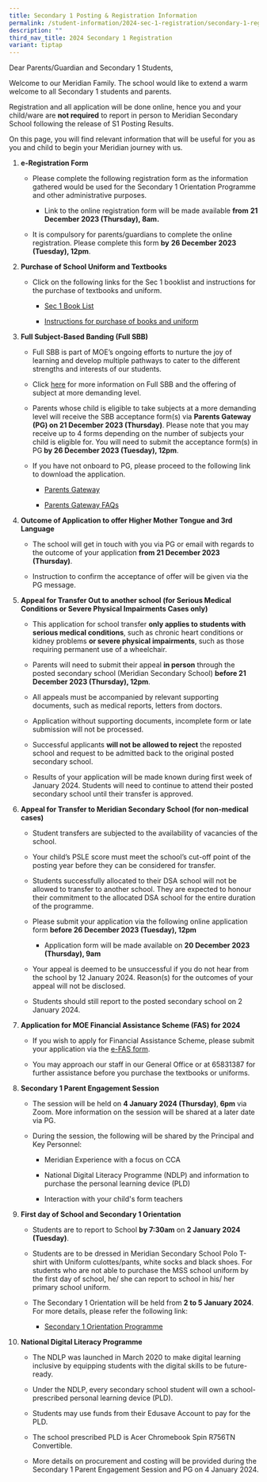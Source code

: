 ```yaml
---
title: Secondary 1 Posting & Registration Information
permalink: /student-information/2024-sec-1-registration/secondary-1-registration/
description: ""
third_nav_title: 2024 Secondary 1 Registration
variant: tiptap
---
```

<p>Dear Parents/Guardian and Secondary 1 Students,</p><p>Welcome to our Meridian Family. The school would like to extend a warm welcome to all Secondary 1 students and parents.</p><p>Registration and all application will be done online, hence you and your child/ware are <strong>not required</strong> to report in person to Meridian Secondary School following the release of S1 Posting Results.</p><p>On this page, you will find relevant information that will be useful for you as you and child to begin your Meridian journey with us.</p><p></p><ol data-tight="true" class="tight"><li><p><strong>e-Registration Form</strong></p><ul data-tight="true" class="tight"><li><p>Please complete the following registration form as the information gathered would be used for the Secondary 1 Orientation Programme and other administrative purposes.</p><ul data-tight="true" class="tight"><li><p>Link to the online registration form will be made available <strong>from</strong> <strong>21 December 2023 (Thursday), 8am.</strong></p></li></ul></li><li><p>It is compulsory for parents/guardians to complete the online registration. Please complete this form <strong>by</strong> <strong>26 December 2023 (Tuesday), 12pm</strong>.</p></li></ul><p></p><p></p></li><li><p><strong>Purchase of School Uniform and Textbooks</strong></p><ul data-tight="true" class="tight"><li><p>Click on the following links for the Sec 1 booklist and instructions for the purchase of textbooks and uniform.</p><ul data-tight="true" class="tight"><li><p><a href="/files/Booklists/meridian secondary school booklist 2024 - sec 1.pdf" rel="noopener noreferrer nofollow" target="_blank">Sec 1 Book List</a></p></li><li><p><a href="https://www.meridiansec.moe.edu.sg/student-information/2024-secondary-1-registration/books-and-uniform" rel="noopener noreferrer nofollow" target="_blank">Instructions for purchase of books and uniform</a></p></li></ul></li></ul><p></p><p></p></li><li><p><strong>Full Subject-Based Banding (Full SBB)</strong></p><ul data-tight="true" class="tight"><li><p>Full SBB is part of MOE’s ongoing efforts to nurture the joy of learning and develop multiple pathways to cater to the different strengths and interests of our students.</p></li><li><p>Click <a href="https://www.meridiansec.moe.edu.sg/student-information/full-sbb/" rel="noopener noreferrer nofollow" target="_blank">here</a> for more information on Full SBB and the offering of subject at more demanding level.</p></li><li><p>Parents whose child is eligible to take subjects at a more demanding level will receive the SBB acceptance form(s) via <strong>Parents Gateway (PG) on 21 December 2023 (Thursday)</strong>. Please note that you may receive up to 4 forms depending on the number of subjects your child is eligible for. You will need to submit the acceptance form(s) in PG<strong> by 26 December 2023 (Tuesday), 12pm</strong>.</p></li><li><p>If you have not onboard to PG, please proceed to the following link to download the application.</p><ul data-tight="true" class="tight"><li><p><a href="https://pg.moe.edu.sg/" rel="noopener noreferrer nofollow" target="_blank">Parents Gateway</a></p></li><li><p><a href="https://pg.moe.edu.sg/faq" rel="noopener noreferrer nofollow" target="_blank">Parents Gateway FAQs</a></p></li></ul><p></p></li></ul><p></p></li><li><p><strong>Outcome of Application to offer Higher Mother Tongue and 3rd Language</strong></p><ul data-tight="true" class="tight"><li><p>The school will get in touch with you via PG or email with regards to the outcome of your application <strong>from 21 December 2023 (Thursday)</strong>.</p></li><li><p>Instruction to confirm the acceptance of offer will be given via the PG message.</p><p></p></li></ul><p></p></li><li><p><strong>Appeal for Transfer Out to another school (for Serious Medical Conditions or Severe Physical Impairments Cases only)</strong></p><ul data-tight="true" class="tight"><li><p>This application for school transfer <strong>only applies to students with serious medical conditions</strong>, such as chronic heart conditions or kidney problems <strong>or severe physical impairments</strong>, such as those requiring permanent use of a wheelchair.</p></li><li><p>Parents will need to submit their appeal <strong>in person</strong> through the posted secondary school (Meridian Secondary School) <strong>before 21 December 2023 (Thursday), 12pm</strong>.</p></li><li><p>All appeals must be accompanied by relevant supporting documents, such as medical reports, letters from doctors.</p></li><li><p>Application without supporting documents, incomplete form or late submission will not be processed.</p></li><li><p>Successful applicants <strong>will not be allowed to reject</strong> the reposted school and request to be admitted back to the original posted secondary school.</p></li><li><p>Results of your application will be made known during first week of January 2024. Students will need to continue to attend their posted secondary school until their transfer is approved.</p><p></p></li></ul><p></p></li><li><p><strong>Appeal for Transfer to Meridian Secondary School (for non-medical cases)</strong></p><ul data-tight="true" class="tight"><li><p>Student transfers are subjected to the availability of vacancies of the school.</p></li><li><p>Your child’s PSLE score must meet the school’s cut-off point of the posting year before they can be considered for transfer.</p></li><li><p>Students successfully allocated to their DSA school will not be allowed to transfer to another school. They are expected to honour their commitment to the allocated DSA school for the entire duration of the programme.</p></li><li><p>Please submit your application via the following online application form <strong>before 26 December 2023 (Tuesday), 12pm</strong></p><ul data-tight="true" class="tight"><li><p>Application form will be made available on <strong>20 December 2023 (Thursday), 9am</strong></p></li></ul></li><li><p>Your appeal is deemed to be unsuccessful if you do not hear from the school by 12 January 2024. Reason(s) for the outcomes of your appeal will not be disclosed.</p></li><li><p>Students should still report to the posted secondary school on 2 January 2024.</p><p></p></li></ul><p></p></li><li><p><strong>Application for MOE Financial Assistance Scheme (FAS) for 2024</strong></p><ul data-tight="true" class="tight"><li><p>If you wish to apply for Financial Assistance Scheme, please submit your application via the <a href="https://go.gov.sg/moe-efas" rel="noopener noreferrer nofollow" target="_blank">e-FAS form</a>.</p></li><li><p>You may approach our staff in our General Office or at 65831387 for further assistance before you purchase the textbooks or uniforms.</p><p></p></li></ul><p></p></li><li><p><strong>Secondary 1 Parent Engagement Session</strong></p><ul data-tight="true" class="tight"><li><p>The session will be held on <strong>4 January 2024 (Thursday)</strong>,<strong> 6pm</strong> via Zoom. More information on the session will be shared at a later date via PG.</p></li><li><p>During the session, the following will be shared by the Principal and Key Personnel:</p><ul data-tight="true" class="tight"><li><p>Meridian Experience with a focus on CCA</p></li><li><p>National Digital Literacy Programme (NDLP) and information to purchase the personal learning device (PLD)</p></li><li><p>Interaction with your child's form teachers</p><p></p></li></ul></li></ul><p></p></li><li><p><strong>First day of School and Secondary 1 Orientation</strong></p><ul data-tight="true" class="tight"><li><p>Students are to report to School <strong>by 7:30am</strong> on <strong>2 January 2024 (Tuesday)</strong>.</p></li><li><p>Students are to be dressed in Meridian Secondary School Polo T-shirt with Uniform culottes/pants, white socks and black shoes. For students who are not able to purchase the MSS school uniform by the first day of school, he/ she can report to school in his/ her primary school uniform.</p></li><li><p>The Secondary 1 Orientation will be held from <strong>2 to 5 January 2024</strong>. For more details, please refer the following link:</p><ul data-tight="true" class="tight"><li><p><a href="https://www.meridiansec.moe.edu.sg/student-information/2024-secondary-1-registration/orientation/" rel="noopener noreferrer nofollow" target="_blank">Secondary 1 Orientation Programme</a></p><p></p></li></ul><p></p></li></ul><p></p></li><li><p><strong>National Digital Literacy Programme</strong></p><ul data-tight="true" class="tight"><li><p>The NDLP was launched in March 2020 to make digital learning inclusive by equipping students with the digital skills to be future-ready.</p></li><li><p>Under the NDLP, every secondary school student will own a school-prescribed personal learning device (PLD).</p></li><li><p>Students may use funds from their Edusave Account to pay for the PLD.</p></li><li><p>The school prescribed PLD is Acer Chromebook Spin R756TN Convertible.</p></li><li><p>More details on procurement and costing will be provided during the Secondary 1 Parent Engagement Session and PG on 4 January 2024.</p><p></p></li></ul><p></p><p></p><p></p><p></p><p></p><p></p></li></ol><p></p>
